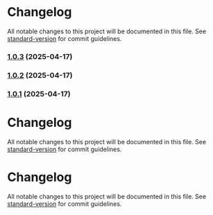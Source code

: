 # Changelog

All notable changes to this project will be documented in this file. See [standard-version](https://github.com/conventional-changelog/standard-version) for commit guidelines.

### [1.0.3](https://github.com/dmeikle/node-caching/compare/v1.0.1...v1.0.3) (2025-04-17)

### [1.0.2](https://github.com/dmeikle/node-caching/compare/v1.0.1...v1.0.2) (2025-04-17)

### [1.0.1](https://github.com/dmeikle/node-caching/compare/v1.0.88...v1.0.1) (2025-04-17)

# Changelog

All notable changes to this project will be documented in this file. See [standard-version](https://github.com/conventional-changelog/standard-version) for commit guidelines.


# Changelog

All notable changes to this project will be documented in this file. See [standard-version](https://github.com/conventional-changelog/standard-version) for commit guidelines.
